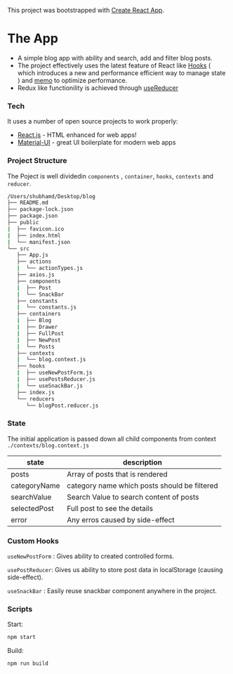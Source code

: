 This project was bootstrapped with [Create React App](https://github.com/facebook/create-react-app).


# The App

  - A simple blog app with ability and search, add and filter blog posts.
  - The project effectively uses the latest feature of React like [Hooks](https://reactjs.org/docs/hooks-intro.html)  ( which introduces a new and performance efficient way to manage state ) and [memo](https://reactjs.org/docs/react-api.html#reactmemo) to optimize performance.
  - Redux like functionility is achieved through [useReducer](https://reactjs.org/docs/hooks-reference.html#usereducer)


### Tech

It uses a number of open source projects to work properly:

* [React.js](https://reactjs.org/) - HTML enhanced for web apps!
* [Material-UI](https://material-ui.com/) - great UI boilerplate for modern web apps


### Project Structure

The Poject is well dividedin `components` , `container`, `hooks`, `contexts` and `reducer`.

```sh
/Users/shubhamd/Desktop/blog
├── README.md
├── package-lock.json
├── package.json
├── public
|  ├── favicon.ico
|  ├── index.html
|  └── manifest.json
└── src
   ├── App.js
   ├── actions
   |  └── actionTypes.js
   ├── axios.js
   ├── components
   |  ├── Post
   |  └── SnackBar
   ├── constants
   |  └── constants.js
   ├── containers
   |  ├── Blog
   |  ├── Drawer
   |  ├── FullPost
   |  ├── NewPost
   |  └── Posts
   ├── contexts
   |  └── blog.context.js
   ├── hooks
   |  ├── useNewPostForm.js
   |  ├── usePostsReducer.js
   |  └── useSnackBar.js
   ├── index.js
   └── reducers
      └── blogPost.reducer.js
```

### State

The initial application is passed down all child components from context `./contexts/blog.context.js`

| state | description |
| ------ | ------ |
| posts | Array of posts that is rendered |
| categoryName | category name which posts should be filtered|
| searchValue | Search Value to search content of posts |
| selectedPost | Full post to see the details |
| error | Any erros caused by side-effect |


### Custom Hooks


`useNewPostForm` : Gives ability to created controlled forms.

`usePostReducer`: Gives us ability to store post data in localStorage (causing side-effect).

`useSnackBar` : Easily reuse snackbar component anywhere in the project.


### Scripts

Start:
```sh
npm start
```

Build:
```sh
npm run build
```

